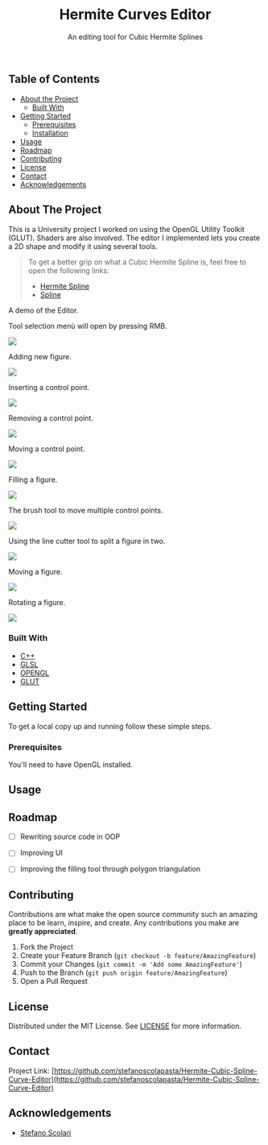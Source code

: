 
<!-- PROJECT LOGO -->
<br />
<p align="center">

  <h1 align="center">Hermite Curves Editor</h1>

  <p align="center">
    An editing tool for Cubic Hermite Splines
    <br />
    <br />
    <br />
  </p>
</p>



<!-- TABLE OF CONTENTS -->
## Table of Contents

* [About the Project](#about-the-project)
  * [Built With](#built-with)
* [Getting Started](#getting-started)
  * [Prerequisites](#prerequisites)
  * [Installation](#installation)
* [Usage](#usage)
* [Roadmap](#roadmap)
* [Contributing](#contributing)
* [License](#license)
* [Contact](#contact)
* [Acknowledgements](#acknowledgements)


<!-- ABOUT THE PROJECT -->
## About The Project

This is a University project I worked on using the OpenGL Utility Toolkit (GLUT). Shaders are also involved. 
The editor I implemented lets you create a 2D shape and modify it using several tools.

> To get a better grip on what a Cubic Hermite Spline is, feel free to open the following links:  
> * [Hermite Spline](https://en.wikipedia.org/wiki/Cubic_Hermite_spline)  
> * [Spline](https://en.wikipedia.org/wiki/Spline_(mathematics))

  
A demo of the Editor.  

Tool selection menù will open by pressing RMB.
  
![](https://github.com/stefanoscolapasta/Hermite-Cubic-Spline-Curve-Editor/blob/main/res/menu.png)

Adding new figure.
  
![](https://github.com/stefanoscolapasta/Hermite-Cubic-Spline-Curve-Editor/blob/main/res/new_fig.gif)

Inserting a control point.
  
![](https://github.com/stefanoscolapasta/Hermite-Cubic-Spline-Curve-Editor/blob/main/res/insert_cp.gif)

Removing a control point.
  
![](https://github.com/stefanoscolapasta/Hermite-Cubic-Spline-Curve-Editor/blob/main/res/delete_cp.gif)

Moving a control point.
  
![](https://github.com/stefanoscolapasta/Hermite-Cubic-Spline-Curve-Editor/blob/main/res/move_cp.gif)

Filling a figure.
  
![](https://github.com/stefanoscolapasta/Hermite-Cubic-Spline-Curve-Editor/blob/main/res/fill.gif)

The brush tool to move multiple control points.
  
![](https://github.com/stefanoscolapasta/Hermite-Cubic-Spline-Curve-Editor/blob/main/res/brush.gif)

Using the line cutter tool to split a figure in two.
  
![](https://github.com/stefanoscolapasta/Hermite-Cubic-Spline-Curve-Editor/blob/main/res/line_cutter.gif)

Moving a figure.
  
![](https://github.com/stefanoscolapasta/Hermite-Cubic-Spline-Curve-Editor/blob/main/res/move_fig.gif)

Rotating a figure.
  
![](https://github.com/stefanoscolapasta/Hermite-Cubic-Spline-Curve-Editor/blob/main/res/rotate_fig.gif)

### Built With

* [C++](https://isocpp.org/)
* [GLSL](https://www.khronos.org/opengl/wiki/Core_Language_(GLSL))
* [OPENGL](https://www.opengl.org/)
* [GLUT](https://www.opengl.org/resources/libraries/glut/)



<!-- GETTING STARTED -->
## Getting Started

To get a local copy up and running follow these simple steps.


### Prerequisites

You'll need to have OpenGL installed.


<!-- USAGE EXAMPLES -->
## Usage


<!-- ROADMAP -->
## Roadmap

- [ ] Rewriting source code in OOP
- [ ] Improving UI
- [ ] Improving the filling tool through polygon triangulation



<!-- CONTRIBUTING -->
## Contributing

Contributions are what make the open source community such an amazing place to be learn, inspire, and create. Any contributions you make are **greatly appreciated**.

1. Fork the Project
2. Create your Feature Branch (`git checkout -b feature/AmazingFeature`)
3. Commit your Changes (`git commit -m 'Add some AmazingFeature'`)
4. Push to the Branch (`git push origin feature/AmazingFeature`)
5. Open a Pull Request



<!-- LICENSE -->
## License

Distributed under the MIT License. See [LICENSE](https://github.com/zucchero-sintattico/Jhaturanga/blob/main/LICENSE) for more information.



<!-- CONTACT -->
## Contact


Project Link: [https://github.com/stefanoscolapasta/Hermite-Cubic-Spline-Curve-Editor](https://github.com/stefanoscolapasta/Hermite-Cubic-Spline-Curve-Editor)



<!-- ACKNOWLEDGEMENTS -->
## Acknowledgements

* [Stefano Scolari](https://www.linkedin.com/in/stefano-scolari-7a9440170/)




